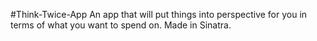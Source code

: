 #Think-Twice-App
An app that will put things into perspective for you in terms of what you want to spend on. Made in Sinatra.
